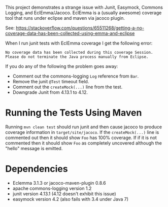 This project demonstrates a strange issue with Junit, Easymock, Commons Logging, and EclEmma/Jacoco.  EclEmma is a
(usually awesome) coverage tool that runs under eclipse and maven via jacoco plugin. 

See:
	https://stackoverflow.com/questions/65511268/getting-a-no-coverage-data-has-been-collected-using-emma-and-eclipse

When I run junit tests with EclEmma coverage I get the following error:

	No coverage data has been collected during this coverage Session.
	Please do not terminate the Java process manually from Eclipse.

If you do any of the following the problem goes away:

* Comment out the commons-logging `Log` reference from `Bar`.
* Remove the junit `@Test` timeout field.
* Comment out the `createMock(...)` line from the test.
* Downgrade Junit from 4.13.1 to 4.12.

# Running the Tests Using Maven

Running `mvn clean test` should run junit and then cause jacoco to produce coverage information in
`target/site/jacoco`.  If the `createMock(...)` line is commented out then it should show `Foo` has 100% coverage.  If
if it is not commented then it should show `Foo` as completely uncovered although the "hello" message is emitted.

# Dependencies

* Eclemma 3.1.3 or jacoco-maven-plugin 0.8.6
* apache commons-logging version 1.2
* junit version 4.13.1 (4.12 doesn't exhibit this issue)
* easymock version 4.2 (also fails with 3.4 under Java 7)
